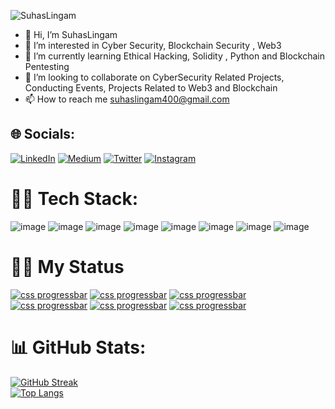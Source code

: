 <p align="left"> <img src="https://komarev.com/ghpvc/?username=SuhasLingam&label=Profile%20views&color=0e75b6&style=flat" alt="SuhasLingam" /> </p>

- 👋 Hi, I’m SuhasLingam
- 👀 I’m interested in Cyber Security, Blockchain Security , Web3 
- 🌱 I’m currently learning Ethical Hacking, Solidity , Python and Blockchain Pentesting
- 💞️ I’m looking to collaborate on CyberSecurity Related Projects, Conducting Events, Projects Related to Web3 and Blockchain 
- 📫 How to reach me suhaslingam400@gmail.com

## 🌐 Socials:
[![LinkedIn](https://img.shields.io/badge/LinkedIn-%230077B5.svg?logo=linkedin&logoColor=white)](https://www.linkedin.com/in/suhas-lingam-655182221) [![Medium](https://img.shields.io/badge/Medium-12100E?logo=medium&logoColor=white)](https://medium.com/@suhaslingam) [![Twitter](https://img.shields.io/badge/Twitter-%231DA1F2.svg?logo=Twitter&logoColor=white)](https://twitter.com/suhaslingam400?s=09)
[![Instagram](https://img.shields.io/badge/Instagram-%23E4405F.svg?logo=Instagram&logoColor=white)](https://instagram.com/suhas_lingam?utm_medium=copy_link)

# 👨‍💻 Tech Stack:




![image](https://img.shields.io/badge/Python-FFD43B?style=for-the-badge&logo=python&logoColor=blue)
![image](https://img.shields.io/badge/HTML5-E34F26?style=for-the-badge&logo=html5&logoColor=white)
![image](https://img.shields.io/badge/C-00599C?style=for-the-badge&logo=c&logoColor=white)
![image](https://img.shields.io/badge/C%2B%2B-00599C?style=for-the-badge&logo=c%2B%2B&logoColor=white)
![image](https://img.shields.io/badge/HackTheBox-111927?style=for-the-badge&logo=Hack%20The%20Box&logoColor=9FEF00)
![image](https://img.shields.io/badge/GNU%20Bash-4EAA25?style=for-the-badge&logo=GNU%20Bash&logoColor=white)
![image](https://img.shields.io/badge/Kali_Linux-557C94?style=for-the-badge&logo=kali-linux&logoColor=white)
![image](https://img.shields.io/badge/VirtualBox-21416b?style=for-the-badge&logo=VirtualBox&logoColor=white)

# 👨‍💻 My Status
[![css progressbar](https://readme-components.vercel.app/api?component=linearprogress&skill=EthicalHacking&value=80)](https://github.com/harish-sethuraman/readme-components)
[![css progressbar](https://readme-components.vercel.app/api?component=linearprogress&skill=Solidity&value=45)](https://github.com/harish-sethuraman/readme-components)
[![css progressbar](https://readme-components.vercel.app/api?component=linearprogress&skill=Python&value=70)](https://github.com/harish-sethuraman/readme-components)
[![css progressbar](https://readme-components.vercel.app/api?component=linearprogress&skill=Linux&value=65)](https://github.com/harish-sethuraman/readme-components)
[![css progressbar](https://readme-components.vercel.app/api?component=linearprogress&skill=HTML,CSS,JS&value=70)](https://github.com/harish-sethuraman/readme-components)
[![css progressbar](https://readme-components.vercel.app/api?component=linearprogress&skill=Others&value=30)](https://github.com/harish-sethuraman/readme-components)

# 📊 GitHub Stats:
[![GitHub Streak](https://streak-stats.demolab.com?user=SuhasLingam&theme=hacker&border_radius=5&date_format=j%20M%5B%20Y%5D)](https://git.io/streak-stats)
<br>
[![Top Langs](https://github-readme-stats.vercel.app/api/top-langs/?username=SuhasLingam&layout=compact&theme=vision-friendly-dark)](https://github.com/anuraghazra/github-readme-stats)
